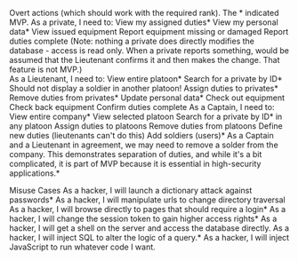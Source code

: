 Overt actions (which should work with the required rank). The * indicated MVP.
    As a private, I need to:
        View my assigned duties*
        View my personal data*
        View issued equipment
        Report equipment missing or damaged
        Report duties complete
    (Note: nothing a private does directly modifies the database - access is read only.
    When a private reports something, would be assumed that the Lieutenant confirms it
    and then makes the change. That feature is not MVP.)    
    As a Lieutenant, I need to: 
        View entire platoon*
        Search for a private by ID*
            Should not display a soldier in another platoon!
        Assign duties to privates*
        Remove duties from privates*
        Update personal data*
        Check out equipment
        Check back equipment
        Confirm duties complete
    As a Captain, I need to: 
        View entire company*
        View selected platoon
        Search for a private by ID* in any platoon
        Assign duties to platoons
        Remove duties from platoons
        Define new duties (lieutenants can't do this)
        Add soldiers (users)*
    As a Captain and a Lieutenant in agreement, we may need to remove a solder from the
    company.  This demonstrates separation of duties, and while it's a bit complicated, it
    is part of MVP because it is essential in high-security applications.*
            
Misuse Cases
    As a hacker, I will launch a dictionary attack against passwords*
    As a hacker, I will manipulate urls to change directory traversal
    As a hacker, I will browse directly to pages that should require a login* 
    As a hacker, I will change the session token to gain higher access rights*
    As a hacker, I will get a shell on the server and access the database directly.
    As a hacker, I will inject SQL to alter the logic of a query.*
    As a hacker, I will inject JavaScript to run whatever code I want.